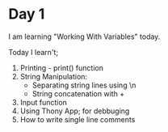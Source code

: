 # Day 1
I am learning "Working With Variables" today.

Today I learn't;
1. Printing - print() function
2. String Manipulation:
    - Separating string lines using \n
    - String concatenation with +
3. Input function
4. Using Thony App; for debbuging
5. How to write single line comments